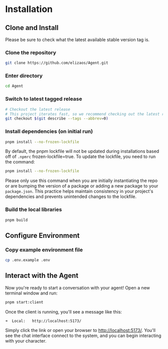 
# Installation

## Clone and Install

Please be sure to check what the latest available stable version tag is.

### Clone the repository

```bash
git clone https://github.com/elizaos/Agent.git
```

### Enter directory

```bash
cd Agent
```

### Switch to latest tagged release

```bash
# Checkout the latest release
# This project iterates fast, so we recommend checking out the latest release
git checkout $(git describe --tags --abbrev=0)
```

### Install dependencies (on initial run)

```bash
pnpm install --no-frozen-lockfile
```

By default, the pnpm lockfile will not be updated during installations based off of `.npmrc` frozen-lockfile=true. To update the lockfile, you need to run the command:

```bash
pnpm install --no-frozen-lockfile
```

Please only use this command when you are initially instantiating the repo or are bumping the version of a package or adding a new package to your `package.json`. This practice helps maintain consistency in your project's dependencies and prevents unintended changes to the lockfile.

### Build the local libraries

```bash
pnpm build
```

## Configure Environment

### Copy example environment file

```bash
cp .env.example .env
```

## Interact with the Agent

Now you're ready to start a conversation with your agent! Open a new terminal window and run:

```bash
pnpm start:client
```

Once the client is running, you'll see a message like this:

```
➜  Local:   http://localhost:5173/
```

Simply click the link or open your browser to [http://localhost:5173/](http://localhost:5173/). You'll see the chat interface connect to the system, and you can begin interacting with your character.
